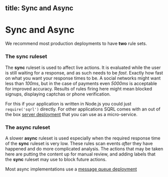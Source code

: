 title: Sync and Async
---

# Sync and Async

We recommend most production deployments to have **two** rule sets.

### The sync ruleset

The **sync** ruleset is used to affect live actions. It is evaluated while the user is still waiting for a response, and as such needs to be *fast*. Exactly how fast on what you want your response times to be. A social networks might want less than *100ms*, but in the case of payments even *5000ms* is acceptable for improved accuracy. Results of rules firing here might mean blocked signups, displaying captchas or phone verification.

For this if your application is written in Node.js you could just `require('sqrl')` directly. For other applications SQRL comes with an out of the box [server deployment](server.html) that you can use as a micro-service.

### The async ruleset

A slower **async** ruleset is used especially when the required response time of the **sync** ruleset is very low. These rules scan events *after* they have happened and do more complicated analysis. The actions that may be taken here are putting the content up for manual review, and adding labels that the **sync** ruleset may use to block future actions.

Most async implementations use a [message queue deployment](queue.html)